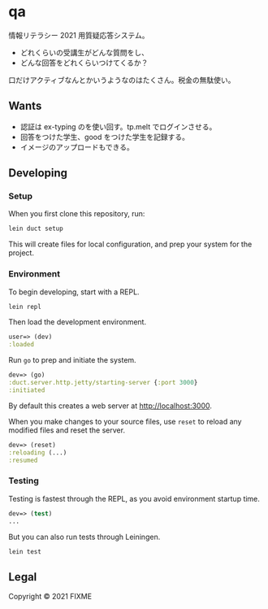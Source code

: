 # qa

情報リテラシー 2021 用質疑応答システム。

* どれくらいの受講生がどんな質問をし、
* どんな回答をどれくらいつけてくるか？

口だけアクティブなんとかいうようなのはたくさん。税金の無駄使い。

## Wants
- 認証は ex-typing のを使い回す。tp.melt でログインさせる。
- 回答をつけた学生、good をつけた学生を記録する。
- イメージのアップロードもできる。


## Developing

### Setup

When you first clone this repository, run:

```sh
lein duct setup
```

This will create files for local configuration, and prep your system
for the project.

### Environment

To begin developing, start with a REPL.

```sh
lein repl
```

Then load the development environment.

```clojure
user=> (dev)
:loaded
```

Run `go` to prep and initiate the system.

```clojure
dev=> (go)
:duct.server.http.jetty/starting-server {:port 3000}
:initiated
```

By default this creates a web server at <http://localhost:3000>.

When you make changes to your source files, use `reset` to reload any
modified files and reset the server.

```clojure
dev=> (reset)
:reloading (...)
:resumed
```

### Testing

Testing is fastest through the REPL, as you avoid environment startup
time.

```clojure
dev=> (test)
...
```

But you can also run tests through Leiningen.

```sh
lein test
```

## Legal

Copyright © 2021 FIXME
